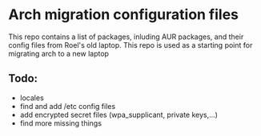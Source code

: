 # Arch migration configuration files

This repo contains a list of packages, inluding AUR packages, and their config files from Roel's old laptop. This repo is used as a starting point for migrating arch to a new laptop

## Todo:

* locales
* find and add /etc config files
* add encrypted secret files (wpa_supplicant, private keys,...)
* find more missing things

